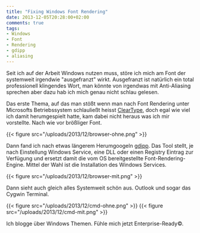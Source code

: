 ```yaml
---
title: "Fixing Windows Font Rendering"
date: 2013-12-05T20:28:00+02:00
comments: true
tags:
- Windows
- Font
- Rendering
- gdipp
- aliasing
---
```


Seit ich auf der Arbeit Windows nutzen muss, störe ich mich am Font der systemweit
irgendwie "ausgefranzt" wirkt. Ausgefranzt ist natürlich ein total professionell
klingendes Wort, man könnte von irgendwas mit Anti-Aliasing sprechen aber dazu
hab ich mich genau nicht schlau gelesen.

Das erste Thema, auf das man stößt wenn man nach Font Rendering unter Microsofts
Betriebssystem schlauließt heisst [ClearType](https://en.wikipedia.org/wiki/ClearType),
doch egal wie viel ich damit herumgespielt hatte, kam dabei nicht heraus was ich
mir vorstellte. Nach wie vor brößliger Font.

{{< figure src="/uploads/2013/12/browser-ohne.png" >}}

Dann fand ich nach etwas längerem Herumgoogeln
[gdipp](https://code.google.com/p/gdipp/). Das Tool stellt, je nach Einstellung
Windows Service, eine DLL oder einen Registry Eintrag zur Verfügung und ersetzt
damit die vom OS bereitgestellte Font-Rendering-Engine. Mittel der Wahl ist die
Installation des Windows Services.

{{< figure src="/uploads/2013/12/browser-mit.png" >}}

Dann sieht auch gleich alles Systemweit schön aus. Outlook und sogar das Cygwin
Terminal.

{{< figure src="/uploads/2013/12/cmd-ohne.png" >}}
{{< figure src="/uploads/2013/12/cmd-mit.png" >}}

Ich blogge über Windows Themen. Fühle mich jetzt Enterprise-Ready&copy;.
